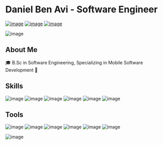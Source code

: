 <!--
**DanielBenAvi/DanielBenAvi** is a ✨ _special_ ✨ repository because its `README.md` (this file) appears on your GitHub profile.

Here are some ideas to get you started:

- 🔭 I’m currently working on ...
- 🌱 I’m currently learning ...
- 👯 I’m looking to collaborate on ...
- 🤔 I’m looking for help with ...
- 💬 Ask me about ...
- 📫 How to reach me: ...
- 😄 Pronouns: ...
- ⚡ Fun fact: ...
-->

# Daniel Ben Avi - Software Engineer

[![image](https://img.shields.io/badge/LinkedIn-FFD43B?style=for-the-badge&logo=linkedin&logoColor=blue&color=white)](https://www.linkedin.com/in/daniel-ben-avi-1b1b3b1b3/)
[![image](https://img.shields.io/badge/GitHub-FFD43B?style=for-the-badge&logo=github&logoColor=white&color=black)]() 
[![image](https://img.shields.io/badge/Email-FFD43B?style=for-the-badge&logo=gmail&logoColor=white&color=red)](daniel.ben.avi@gmail.com)

![image](https://github-profile-summary-cards.vercel.app/api/cards/repos-per-language?username=DanielBenAvi&theme=github_dark)


## About Me
🎓 B.Sc in Software Engineering, Specializing in Mobile Software Development 📱

## Skills
<!-- pyhon, java, c, c++, dart, swift -->
![image](https://img.shields.io/badge/Python-FFD43B?style=for-the-badge&logo=python&logoColor=white&color=blue)
![image](https://img.shields.io/badge/Java-FFD43B?style=for-the-badge&logo=Java&logoColor=white&color=green)
![image](https://img.shields.io/badge/C-FFD43B?style=for-the-badge&logo=c&logoColor=darkblue&color=grey)
![image](https://img.shields.io/badge/C++-FFD43B?style=for-the-badge&logo=c%2B%2B&logoColor=darkblue&color=grey)
![image](https://img.shields.io/badge/Dart-FFD43B?style=for-the-badge&logo=dart&logoColor=darkblue&color=blue)
![image](https://img.shields.io/badge/Swift-FFD43B?style=for-the-badge&logo=swift&logoColor=white&color=orange)

## Tools
<!-- android, flutter, ios, spring, pygame, flask -->
![image](https://img.shields.io/badge/Android-FFD43B?style=for-the-badge&logo=android&logoColor=white&color=green)
![image](https://img.shields.io/badge/Flutter-FFD43B?style=for-the-badge&logo=flutter&logoColor=darkblue&color=blue)
![image](https://img.shields.io/badge/iOS-FFD43B?style=for-the-badge&logo=ios&logoColor=white&color=orange)
![image](https://img.shields.io/badge/Spring-FFD43B?style=for-the-badge&logo=spring&logoColor=white&color=green)
![image](https://img.shields.io/badge/Pygame-FFD43B?style=for-the-badge&logo=pygame&logoColor=white&color=blue)
![image](https://img.shields.io/badge/Flask-FFD43B?style=for-the-badge&logo=flask&logoColor=white&color=blue)


![image](https://github-profile-summary-cards.vercel.app/api/cards/profile-details?username=DanielBenAvi&theme=github_dark)
